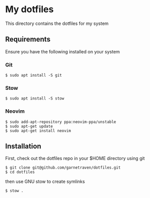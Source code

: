 # My dotfiles

This directory contains the dotfiles for my system

## Requirements

Ensure you have the following installed on your system

### Git

```
$ sudo apt install -S git
```

### Stow

```
$ sudo apt install -S stow
```

### Neovim

```
$ sudo add-apt-repository ppa:neovim-ppa/unstable
$ sudo apt-get update
$ sudo apt-get install neovim
```

## Installation

First, check out the dotfiles repo in your $HOME directory using git

```
$ git clone git@github.com/garnetraven/dotfiles.git
$ cd dotfiles
```

then use GNU stow to create symlinks

```
$ stow .
```


